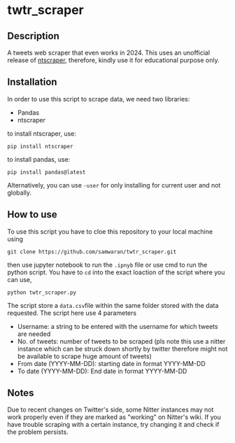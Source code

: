 # twtr_scraper

## Description
A tweets web scraper that even works in 2024. This uses an unofficial release of [ntscraper](https://github.com/bocchilorenzo/ntscraper), therefore, kindly use it for educational purpose only.

## Installation
In order to use this script to scrape data, we need two libraries:

- Pandas
- ntscraper

to install ntscraper, use:

```
pip install ntscraper
```

to install pandas, use:

```
pip install pandas@latest
```

Alternatively, you can use `-user` for only installing for current user and not globally.

## How to use

To use this script you have to cloe this repository to your local machine using

```
git clone https://github.com/samwaran/twtr_scraper.git
```
then use jupyter notebook to run the `.ipnyb` file or use cmd to run the python script. You have to `cd` into the exact loaction of the script where you can use,

```
python twtr_scraper.py
```
The script store a `data.csv`file within the same folder stored with the data requested. The script here use 4 parameters


- Username: a string to be entered with the username for which tweets are needed
- No. of tweets: number of tweets to be scraped (pls note this use a nitter instance which can be struck down shortly by twitter therefore might not be available to scrape huge amount of tweets)
- From date (YYYY-MM-DD): starting date in format YYYY-MM-DD
- To date (YYYY-MM-DD): End date in format YYYY-MM-DD

## Notes

Due to recent changes on Twitter's side, some Nitter instances may not work properly even if they are marked as "working" on Nitter's wiki. If you have trouble scraping with a certain instance, try changing it and check if the problem persists.



